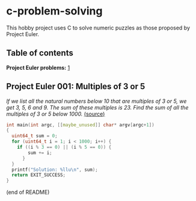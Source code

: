 # c-problem-solving

This hobby project uses C to solve numeric puzzles as those proposed by Project Euler.

## Table of contents

**Project Euler problems:**
[1](#project-euler-001-multiples-of-3-or-5)

## Project Euler 001: Multiples of 3 or 5

_If we list all the natural numbers below 10 that are multiples of 3 or 5, we get 3, 5, 6 and 9. The sum of these multiples is 23. Find the sum of all the multiples of 3 or 5 below 1000._
[(source)](https://projecteuler.net/problem=1)

``` C
int main(int argc, [[maybe_unused]] char* argv[argc+1])
{
  uint64_t sum = 0;
  for (uint64_t i = 1; i < 1000; i++) {
    if ((i % 3 == 0) || (i % 5 == 0)) {
        sum += i;
      }
  }
  printf("Solution: %llu\n", sum);
  return EXIT_SUCCESS;
}
```

(end of README)
